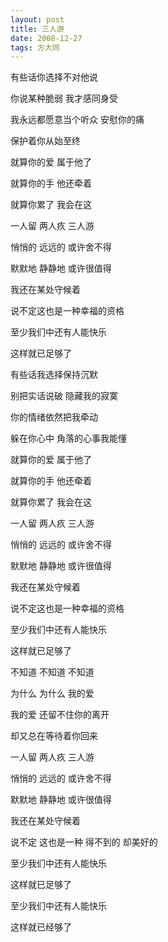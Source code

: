 ```yaml
---
layout: post
title: 三人游
date: 2008-12-27  
tags: 方大同    
---
```


有些话你选择不对他说

你说某种脆弱 我才感同身受

我永远都愿意当个听众 安慰你的痛

保护着你从始至终

就算你的爱 属于他了

就算你的手 他还牵着

就算你累了 我会在这

一人留 两人疚 三人游

悄悄的 远远的 或许舍不得

默默地 静静地 或许很值得

我还在某处守候着

说不定这也是一种幸福的资格

至少我们中还有人能快乐

这样就已足够了

有些话我选择保持沉默

别把实话说破 隐藏我的寂寞

你的情绪依然把我牵动

躲在你心中 角落的心事我能懂

就算你的爱 属于他了

就算你的手 他还牵着

就算你累了 我会在这

一人留 两人疚 三人游

悄悄的 远远的 或许舍不得

默默地 静静地 或许很值得

我还在某处守候着

说不定这也是一种幸福的资格

至少我们中还有人能快乐

这样就已足够了

不知道 不知道 不知道

为什么 为什么 我的爱

我的爱 还留不住你的离开

却又总在等待着你回来

一人留 两人疚 三人游

悄悄的 远远的 或许舍不得

默默地 静静地 或许很值得

我还在某处守候着

说不定 这也是一种 得不到的 却美好的

至少我们中还有人能快乐

这样就已足够了

至少我们中还有人能快乐

这样就已经够了




